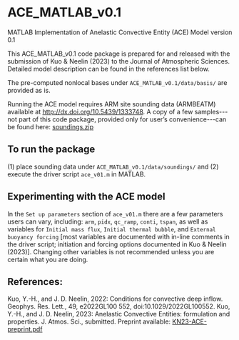 # ACE_MATLAB_v0.1
MATLAB Implementation of Anelastic Convective Entity (ACE) Model version 0.1

This ACE_MATLAB_v0.1 code package is prepared for and released with the submission of Kuo & Neelin (2023) to the Journal of Atmospheric Sciences. Detailed model description can be found in the references list below.

The pre-computed nonlocal bases under `ACE_MATLAB_v0.1/data/basis/` are provided as is.

Running the ACE model requires ARM site sounding data (ARMBEATM) available at http://dx.doi.org/10.5439/1333748. A copy of a few samples---not part of this code package, provided only for user’s convenience---can be found here: [soundings.zip](https://drive.google.com/file/d/1XQ6rVE7Izc_5xipvHFaswgSCNdquk61T/view?usp=drive_link)


## To run the package
(1) place sounding data under `ACE_MATLAB_v0.1/data/soundings/` and 
(2) execute the driver script `ace_v01.m` in MATLAB.


## Experimenting with the ACE model
In the `Set up parameters` section of `ace_v01.m` there are a few parameters users can vary, including: `arm`, `pidx`, `qc_ramp`, `conti`, `tspan`, as well as variables for `Initial mass flux`, `Initial thermal bubble`, and `External buoyancy forcing` \[most variables are documented with in-line comments in the driver script; initiation and forcing options documented in Kuo & Neelin (2023)].
Changing other variables is not recommended unless you are certain what you are doing.


## References:
Kuo, Y.-H., and J. D. Neelin, 2022: Conditions for convective deep inflow. Geophys. Res. Lett., 49, e2022GL100 552, doi:10.1029/2022GL100552.
Kuo, Y.-H., and J. D. Neelin, 2023: Anelastic Convective Entities: formulation and properties. J. Atmos. Sci., submitted. Preprint available: [KN23-ACE-preprint.pdf](https://drive.google.com/file/d/1e0_n11Eop3eqQGu_-Vtl7PI2V7KjTI33/view?usp=sharing)
